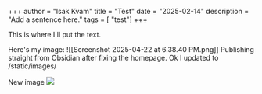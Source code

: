 +++
author = "Isak Kvam"
title = "Test"
date = "2025-02-14"
description = "Add a sentence here."
tags = [
    "test"]
+++

This is where I'll put the text.

Here's my image: ![[Screenshot 2025-04-22 at 6.38.40 PM.png]]
Publishing straight from Obsidian after fixing the homepage.
Ok I updated to /static/images/

New image
![](kvamis01.github.io/static/images/Screenshot%202025-04-22%20at%208.09.51%20PM.png)